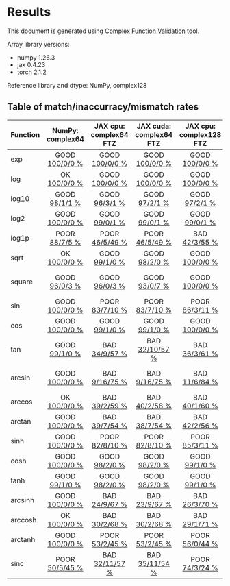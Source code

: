 
# Results

This document is generated using [Complex Function Validation](https://github.com/pearu/complex_function_validation) tool.

Array library versions:
- numpy 1.26.3
- jax 0.4.23
- torch 2.1.2

Reference library and dtype: NumPy, complex128

## Table of match/inaccurracy/mismatch rates

 | Function | NumPy: complex64 | JAX cpu: complex64 FTZ | JAX cuda: complex64 FTZ | JAX cpu: complex128 FTZ | JAX cuda: complex128 FTZ | PyTorch cpu: complex64 | PyTorch cuda: complex64 | PyTorch cpu: complex128 | PyTorch cuda: complex128 | 
 | :---- | :----: | :----: | :----: | :----: | :----: | :----: | :----: | :----: | :----: | 
 | exp | GOOD [100/0/0 %](data/exp_NumPy_complex128_cpu_versus_NumPy_complex64_cpu.txt) | GOOD [100/0/0 %](data/exp_NumPy_complex128_cpu_versus_JAX_complex64_cpu.txt) | GOOD [100/0/0 %](data/exp_NumPy_complex128_cpu_versus_JAX_complex64_cuda.txt) | GOOD [100/0/0 %](data/exp_NumPy_complex128_cpu_versus_JAX_complex128_cpu.txt) | GOOD [100/0/0 %](data/exp_NumPy_complex128_cpu_versus_JAX_complex128_cuda.txt) | GOOD [100/0/0 %](data/exp_NumPy_complex128_cpu_versus_PyTorch_complex64_cpu.txt) | GOOD [100/0/0 %](data/exp_NumPy_complex128_cpu_versus_PyTorch_complex64_cuda.txt) | GOOD [100/0/0 %](data/exp_NumPy_complex128_cpu_versus_PyTorch_complex128_cpu.txt) | OK [100/0/0 %](data/exp_NumPy_complex128_cpu_versus_PyTorch_complex128_cuda.txt) | 
 | log | OK [100/0/0 %](data/log_NumPy_complex128_cpu_versus_NumPy_complex64_cpu.txt) | GOOD [100/0/0 %](data/log_NumPy_complex128_cpu_versus_JAX_complex64_cpu.txt) | GOOD [100/0/0 %](data/log_NumPy_complex128_cpu_versus_JAX_complex64_cuda.txt) | GOOD [100/0/0 %](data/log_NumPy_complex128_cpu_versus_JAX_complex128_cpu.txt) | GOOD [99/0/1 %](data/log_NumPy_complex128_cpu_versus_JAX_complex128_cuda.txt) | OK [100/0/0 %](data/log_NumPy_complex128_cpu_versus_PyTorch_complex64_cpu.txt) | GOOD [100/0/0 %](data/log_NumPy_complex128_cpu_versus_PyTorch_complex64_cuda.txt) | OK [100/0/0 %](data/log_NumPy_complex128_cpu_versus_PyTorch_complex128_cpu.txt) | GOOD [99/0/1 %](data/log_NumPy_complex128_cpu_versus_PyTorch_complex128_cuda.txt) | 
 | log10 | GOOD [98/1/1 %](data/log10_NumPy_complex128_cpu_versus_NumPy_complex64_cpu.txt) | GOOD [96/3/1 %](data/log10_NumPy_complex128_cpu_versus_JAX_complex64_cpu.txt) | GOOD [97/2/1 %](data/log10_NumPy_complex128_cpu_versus_JAX_complex64_cuda.txt) | GOOD [97/2/1 %](data/log10_NumPy_complex128_cpu_versus_JAX_complex128_cpu.txt) | GOOD [96/2/2 %](data/log10_NumPy_complex128_cpu_versus_JAX_complex128_cuda.txt) | GOOD [99/0/1 %](data/log10_NumPy_complex128_cpu_versus_PyTorch_complex64_cpu.txt) | GOOD [99/0/1 %](data/log10_NumPy_complex128_cpu_versus_PyTorch_complex64_cuda.txt) | OK [100/0/0 %](data/log10_NumPy_complex128_cpu_versus_PyTorch_complex128_cpu.txt) | GOOD [99/0/1 %](data/log10_NumPy_complex128_cpu_versus_PyTorch_complex128_cuda.txt) | 
 | log2 | GOOD [100/0/0 %](data/log2_NumPy_complex128_cpu_versus_NumPy_complex64_cpu.txt) | GOOD [99/0/1 %](data/log2_NumPy_complex128_cpu_versus_JAX_complex64_cpu.txt) | GOOD [99/0/1 %](data/log2_NumPy_complex128_cpu_versus_JAX_complex64_cuda.txt) | GOOD [99/0/1 %](data/log2_NumPy_complex128_cpu_versus_JAX_complex128_cpu.txt) | GOOD [98/0/2 %](data/log2_NumPy_complex128_cpu_versus_JAX_complex128_cuda.txt) | GOOD [100/0/0 %](data/log2_NumPy_complex128_cpu_versus_PyTorch_complex64_cpu.txt) | GOOD [100/0/0 %](data/log2_NumPy_complex128_cpu_versus_PyTorch_complex64_cuda.txt) | GOOD [99/0/1 %](data/log2_NumPy_complex128_cpu_versus_PyTorch_complex128_cpu.txt) | GOOD [98/0/2 %](data/log2_NumPy_complex128_cpu_versus_PyTorch_complex128_cuda.txt) | 
 | log1p | POOR [88/7/5 %](data/log1p_NumPy_complex128_cpu_versus_NumPy_complex64_cpu.txt) | POOR [46/5/49 %](data/log1p_NumPy_complex128_cpu_versus_JAX_complex64_cpu.txt) | POOR [46/5/49 %](data/log1p_NumPy_complex128_cpu_versus_JAX_complex64_cuda.txt) | BAD [42/3/55 %](data/log1p_NumPy_complex128_cpu_versus_JAX_complex128_cpu.txt) | BAD [42/3/55 %](data/log1p_NumPy_complex128_cpu_versus_JAX_complex128_cuda.txt) | POOR [90/5/5 %](data/log1p_NumPy_complex128_cpu_versus_PyTorch_complex64_cpu.txt) | GOOD [90/5/5 %](data/log1p_NumPy_complex128_cpu_versus_PyTorch_complex64_cuda.txt) | POOR [85/3/12 %](data/log1p_NumPy_complex128_cpu_versus_PyTorch_complex128_cpu.txt) | POOR [84/3/12 %](data/log1p_NumPy_complex128_cpu_versus_PyTorch_complex128_cuda.txt) | 
 | sqrt | OK [100/0/0 %](data/sqrt_NumPy_complex128_cpu_versus_NumPy_complex64_cpu.txt) | GOOD [99/1/0 %](data/sqrt_NumPy_complex128_cpu_versus_JAX_complex64_cpu.txt) | GOOD [98/2/0 %](data/sqrt_NumPy_complex128_cpu_versus_JAX_complex64_cuda.txt) | GOOD [100/0/0 %](data/sqrt_NumPy_complex128_cpu_versus_JAX_complex128_cpu.txt) | GOOD [100/0/0 %](data/sqrt_NumPy_complex128_cpu_versus_JAX_complex128_cuda.txt) | OK [100/0/0 %](data/sqrt_NumPy_complex128_cpu_versus_PyTorch_complex64_cpu.txt) | GOOD [99/1/0 %](data/sqrt_NumPy_complex128_cpu_versus_PyTorch_complex64_cuda.txt) | OK [100/0/0 %](data/sqrt_NumPy_complex128_cpu_versus_PyTorch_complex128_cpu.txt) | GOOD [98/1/1 %](data/sqrt_NumPy_complex128_cpu_versus_PyTorch_complex128_cuda.txt) | 
 | square | GOOD [96/0/3 %](data/square_NumPy_complex128_cpu_versus_NumPy_complex64_cpu.txt) | GOOD [96/0/3 %](data/square_NumPy_complex128_cpu_versus_JAX_complex64_cpu.txt) | GOOD [93/0/7 %](data/square_NumPy_complex128_cpu_versus_JAX_complex64_cuda.txt) | GOOD [100/0/0 %](data/square_NumPy_complex128_cpu_versus_JAX_complex128_cpu.txt) | GOOD [94/0/6 %](data/square_NumPy_complex128_cpu_versus_JAX_complex128_cuda.txt) | GOOD [93/0/7 %](data/square_NumPy_complex128_cpu_versus_PyTorch_complex64_cpu.txt) | POOR [17/46/36 %](data/square_NumPy_complex128_cpu_versus_PyTorch_complex64_cuda.txt) | GOOD [94/0/6 %](data/square_NumPy_complex128_cpu_versus_PyTorch_complex128_cpu.txt) | POOR [14/48/38 %](data/square_NumPy_complex128_cpu_versus_PyTorch_complex128_cuda.txt) | 
 | sin | GOOD [100/0/0 %](data/sin_NumPy_complex128_cpu_versus_NumPy_complex64_cpu.txt) | POOR [83/7/10 %](data/sin_NumPy_complex128_cpu_versus_JAX_complex64_cpu.txt) | POOR [83/7/10 %](data/sin_NumPy_complex128_cpu_versus_JAX_complex64_cuda.txt) | POOR [86/3/11 %](data/sin_NumPy_complex128_cpu_versus_JAX_complex128_cpu.txt) | POOR [86/3/11 %](data/sin_NumPy_complex128_cpu_versus_JAX_complex128_cuda.txt) | GOOD [100/0/0 %](data/sin_NumPy_complex128_cpu_versus_PyTorch_complex64_cpu.txt) | GOOD [100/0/0 %](data/sin_NumPy_complex128_cpu_versus_PyTorch_complex64_cuda.txt) | OK [100/0/0 %](data/sin_NumPy_complex128_cpu_versus_PyTorch_complex128_cpu.txt) | GOOD [100/0/0 %](data/sin_NumPy_complex128_cpu_versus_PyTorch_complex128_cuda.txt) | 
 | cos | GOOD [100/0/0 %](data/cos_NumPy_complex128_cpu_versus_NumPy_complex64_cpu.txt) | GOOD [99/1/0 %](data/cos_NumPy_complex128_cpu_versus_JAX_complex64_cpu.txt) | GOOD [99/1/0 %](data/cos_NumPy_complex128_cpu_versus_JAX_complex64_cuda.txt) | GOOD [100/0/0 %](data/cos_NumPy_complex128_cpu_versus_JAX_complex128_cpu.txt) | GOOD [100/0/0 %](data/cos_NumPy_complex128_cpu_versus_JAX_complex128_cuda.txt) | GOOD [100/0/0 %](data/cos_NumPy_complex128_cpu_versus_PyTorch_complex64_cpu.txt) | GOOD [100/0/0 %](data/cos_NumPy_complex128_cpu_versus_PyTorch_complex64_cuda.txt) | OK [100/0/0 %](data/cos_NumPy_complex128_cpu_versus_PyTorch_complex128_cpu.txt) | GOOD [100/0/0 %](data/cos_NumPy_complex128_cpu_versus_PyTorch_complex128_cuda.txt) | 
 | tan | GOOD [99/1/0 %](data/tan_NumPy_complex128_cpu_versus_NumPy_complex64_cpu.txt) | BAD [34/9/57 %](data/tan_NumPy_complex128_cpu_versus_JAX_complex64_cpu.txt) | BAD [32/10/57 %](data/tan_NumPy_complex128_cpu_versus_JAX_complex64_cuda.txt) | BAD [36/3/61 %](data/tan_NumPy_complex128_cpu_versus_JAX_complex128_cpu.txt) | BAD [34/5/61 %](data/tan_NumPy_complex128_cpu_versus_JAX_complex128_cuda.txt) | GOOD [99/1/0 %](data/tan_NumPy_complex128_cpu_versus_PyTorch_complex64_cpu.txt) | GOOD [100/0/0 %](data/tan_NumPy_complex128_cpu_versus_PyTorch_complex64_cuda.txt) | OK [100/0/0 %](data/tan_NumPy_complex128_cpu_versus_PyTorch_complex128_cpu.txt) | GOOD [98/2/0 %](data/tan_NumPy_complex128_cpu_versus_PyTorch_complex128_cuda.txt) | 
 | arcsin | GOOD [100/0/0 %](data/arcsin_NumPy_complex128_cpu_versus_NumPy_complex64_cpu.txt) | BAD [9/16/75 %](data/arcsin_NumPy_complex128_cpu_versus_JAX_complex64_cpu.txt) | BAD [9/16/75 %](data/arcsin_NumPy_complex128_cpu_versus_JAX_complex64_cuda.txt) | BAD [11/6/84 %](data/arcsin_NumPy_complex128_cpu_versus_JAX_complex128_cpu.txt) | BAD [11/5/84 %](data/arcsin_NumPy_complex128_cpu_versus_JAX_complex128_cuda.txt) | BAD [22/11/67 %](data/arcsin_NumPy_complex128_cpu_versus_PyTorch_complex64_cpu.txt) | GOOD [100/0/0 %](data/arcsin_NumPy_complex128_cpu_versus_PyTorch_complex64_cuda.txt) | BAD [26/4/71 %](data/arcsin_NumPy_complex128_cpu_versus_PyTorch_complex128_cpu.txt) | GOOD [100/0/0 %](data/arcsin_NumPy_complex128_cpu_versus_PyTorch_complex128_cuda.txt) | 
 | arccos | OK [100/0/0 %](data/arccos_NumPy_complex128_cpu_versus_NumPy_complex64_cpu.txt) | BAD [39/2/59 %](data/arccos_NumPy_complex128_cpu_versus_JAX_complex64_cpu.txt) | BAD [40/2/58 %](data/arccos_NumPy_complex128_cpu_versus_JAX_complex64_cuda.txt) | BAD [40/1/60 %](data/arccos_NumPy_complex128_cpu_versus_JAX_complex128_cpu.txt) | BAD [40/1/60 %](data/arccos_NumPy_complex128_cpu_versus_JAX_complex128_cuda.txt) | OK [100/0/0 %](data/arccos_NumPy_complex128_cpu_versus_PyTorch_complex64_cpu.txt) | OK [100/0/0 %](data/arccos_NumPy_complex128_cpu_versus_PyTorch_complex64_cuda.txt) | BAD [40/1/59 %](data/arccos_NumPy_complex128_cpu_versus_PyTorch_complex128_cpu.txt) | OK [100/0/0 %](data/arccos_NumPy_complex128_cpu_versus_PyTorch_complex128_cuda.txt) | 
 | arctan | GOOD [100/0/0 %](data/arctan_NumPy_complex128_cpu_versus_NumPy_complex64_cpu.txt) | BAD [39/7/54 %](data/arctan_NumPy_complex128_cpu_versus_JAX_complex64_cpu.txt) | BAD [38/7/54 %](data/arctan_NumPy_complex128_cpu_versus_JAX_complex64_cuda.txt) | BAD [42/2/56 %](data/arctan_NumPy_complex128_cpu_versus_JAX_complex128_cpu.txt) | BAD [42/3/56 %](data/arctan_NumPy_complex128_cpu_versus_JAX_complex128_cuda.txt) | POOR [61/9/30 %](data/arctan_NumPy_complex128_cpu_versus_PyTorch_complex64_cpu.txt) | POOR [82/7/10 %](data/arctan_NumPy_complex128_cpu_versus_PyTorch_complex64_cuda.txt) | POOR [61/4/36 %](data/arctan_NumPy_complex128_cpu_versus_PyTorch_complex128_cpu.txt) | POOR [85/2/12 %](data/arctan_NumPy_complex128_cpu_versus_PyTorch_complex128_cuda.txt) | 
 | sinh | GOOD [100/0/0 %](data/sinh_NumPy_complex128_cpu_versus_NumPy_complex64_cpu.txt) | POOR [82/8/10 %](data/sinh_NumPy_complex128_cpu_versus_JAX_complex64_cpu.txt) | POOR [82/8/10 %](data/sinh_NumPy_complex128_cpu_versus_JAX_complex64_cuda.txt) | POOR [85/3/11 %](data/sinh_NumPy_complex128_cpu_versus_JAX_complex128_cpu.txt) | POOR [85/3/11 %](data/sinh_NumPy_complex128_cpu_versus_JAX_complex128_cuda.txt) | GOOD [100/0/0 %](data/sinh_NumPy_complex128_cpu_versus_PyTorch_complex64_cpu.txt) | GOOD [100/0/0 %](data/sinh_NumPy_complex128_cpu_versus_PyTorch_complex64_cuda.txt) | OK [100/0/0 %](data/sinh_NumPy_complex128_cpu_versus_PyTorch_complex128_cpu.txt) | GOOD [100/0/0 %](data/sinh_NumPy_complex128_cpu_versus_PyTorch_complex128_cuda.txt) | 
 | cosh | GOOD [100/0/0 %](data/cosh_NumPy_complex128_cpu_versus_NumPy_complex64_cpu.txt) | GOOD [98/2/0 %](data/cosh_NumPy_complex128_cpu_versus_JAX_complex64_cpu.txt) | GOOD [98/2/0 %](data/cosh_NumPy_complex128_cpu_versus_JAX_complex64_cuda.txt) | GOOD [99/1/0 %](data/cosh_NumPy_complex128_cpu_versus_JAX_complex128_cpu.txt) | GOOD [99/1/0 %](data/cosh_NumPy_complex128_cpu_versus_JAX_complex128_cuda.txt) | GOOD [100/0/0 %](data/cosh_NumPy_complex128_cpu_versus_PyTorch_complex64_cpu.txt) | GOOD [100/0/0 %](data/cosh_NumPy_complex128_cpu_versus_PyTorch_complex64_cuda.txt) | OK [100/0/0 %](data/cosh_NumPy_complex128_cpu_versus_PyTorch_complex128_cpu.txt) | GOOD [100/0/0 %](data/cosh_NumPy_complex128_cpu_versus_PyTorch_complex128_cuda.txt) | 
 | tanh | GOOD [99/1/0 %](data/tanh_NumPy_complex128_cpu_versus_NumPy_complex64_cpu.txt) | GOOD [98/2/0 %](data/tanh_NumPy_complex128_cpu_versus_JAX_complex64_cpu.txt) | GOOD [98/2/0 %](data/tanh_NumPy_complex128_cpu_versus_JAX_complex64_cuda.txt) | GOOD [99/1/0 %](data/tanh_NumPy_complex128_cpu_versus_JAX_complex128_cpu.txt) | GOOD [97/3/0 %](data/tanh_NumPy_complex128_cpu_versus_JAX_complex128_cuda.txt) | GOOD [99/1/0 %](data/tanh_NumPy_complex128_cpu_versus_PyTorch_complex64_cpu.txt) | GOOD [100/0/0 %](data/tanh_NumPy_complex128_cpu_versus_PyTorch_complex64_cuda.txt) | OK [100/0/0 %](data/tanh_NumPy_complex128_cpu_versus_PyTorch_complex128_cpu.txt) | GOOD [98/2/0 %](data/tanh_NumPy_complex128_cpu_versus_PyTorch_complex128_cuda.txt) | 
 | arcsinh | GOOD [100/0/0 %](data/arcsinh_NumPy_complex128_cpu_versus_NumPy_complex64_cpu.txt) | BAD [24/9/67 %](data/arcsinh_NumPy_complex128_cpu_versus_JAX_complex64_cpu.txt) | BAD [23/9/67 %](data/arcsinh_NumPy_complex128_cpu_versus_JAX_complex64_cuda.txt) | BAD [26/3/70 %](data/arcsinh_NumPy_complex128_cpu_versus_JAX_complex128_cpu.txt) | BAD [26/3/70 %](data/arcsinh_NumPy_complex128_cpu_versus_JAX_complex128_cuda.txt) | GOOD [100/0/0 %](data/arcsinh_NumPy_complex128_cpu_versus_PyTorch_complex64_cpu.txt) | GOOD [100/0/0 %](data/arcsinh_NumPy_complex128_cpu_versus_PyTorch_complex64_cuda.txt) | GOOD [100/0/0 %](data/arcsinh_NumPy_complex128_cpu_versus_PyTorch_complex128_cpu.txt) | GOOD [100/0/0 %](data/arcsinh_NumPy_complex128_cpu_versus_PyTorch_complex128_cuda.txt) | 
 | arccosh | OK [100/0/0 %](data/arccosh_NumPy_complex128_cpu_versus_NumPy_complex64_cpu.txt) | BAD [30/2/68 %](data/arccosh_NumPy_complex128_cpu_versus_JAX_complex64_cpu.txt) | BAD [30/2/68 %](data/arccosh_NumPy_complex128_cpu_versus_JAX_complex64_cuda.txt) | BAD [29/1/71 %](data/arccosh_NumPy_complex128_cpu_versus_JAX_complex128_cpu.txt) | BAD [29/1/71 %](data/arccosh_NumPy_complex128_cpu_versus_JAX_complex128_cuda.txt) | OK [100/0/0 %](data/arccosh_NumPy_complex128_cpu_versus_PyTorch_complex64_cpu.txt) | OK [100/0/0 %](data/arccosh_NumPy_complex128_cpu_versus_PyTorch_complex64_cuda.txt) | OK [100/0/0 %](data/arccosh_NumPy_complex128_cpu_versus_PyTorch_complex128_cpu.txt) | OK [100/0/0 %](data/arccosh_NumPy_complex128_cpu_versus_PyTorch_complex128_cuda.txt) | 
 | arctanh | GOOD [100/0/0 %](data/arctanh_NumPy_complex128_cpu_versus_NumPy_complex64_cpu.txt) | POOR [53/2/45 %](data/arctanh_NumPy_complex128_cpu_versus_JAX_complex64_cpu.txt) | POOR [53/2/45 %](data/arctanh_NumPy_complex128_cpu_versus_JAX_complex64_cuda.txt) | POOR [56/0/44 %](data/arctanh_NumPy_complex128_cpu_versus_JAX_complex128_cpu.txt) | POOR [55/0/44 %](data/arctanh_NumPy_complex128_cpu_versus_JAX_complex128_cuda.txt) | GOOD [100/0/0 %](data/arctanh_NumPy_complex128_cpu_versus_PyTorch_complex64_cpu.txt) | POOR [82/7/10 %](data/arctanh_NumPy_complex128_cpu_versus_PyTorch_complex64_cuda.txt) | GOOD [100/0/0 %](data/arctanh_NumPy_complex128_cpu_versus_PyTorch_complex128_cpu.txt) | POOR [85/2/12 %](data/arctanh_NumPy_complex128_cpu_versus_PyTorch_complex128_cuda.txt) | 
 | sinc | POOR [50/5/45 %](data/sinc_NumPy_complex128_cpu_versus_NumPy_complex64_cpu.txt) | BAD [32/11/57 %](data/sinc_NumPy_complex128_cpu_versus_JAX_complex64_cpu.txt) | BAD [35/11/54 %](data/sinc_NumPy_complex128_cpu_versus_JAX_complex64_cuda.txt) | POOR [74/3/24 %](data/sinc_NumPy_complex128_cpu_versus_JAX_complex128_cpu.txt) | POOR [74/4/22 %](data/sinc_NumPy_complex128_cpu_versus_JAX_complex128_cuda.txt) | POOR [50/5/45 %](data/sinc_NumPy_complex128_cpu_versus_PyTorch_complex64_cpu.txt) | POOR [49/6/45 %](data/sinc_NumPy_complex128_cpu_versus_PyTorch_complex64_cuda.txt) | OK [100/0/0 %](data/sinc_NumPy_complex128_cpu_versus_PyTorch_complex128_cpu.txt) | POOR [88/1/11 %](data/sinc_NumPy_complex128_cpu_versus_PyTorch_complex128_cuda.txt) | 
